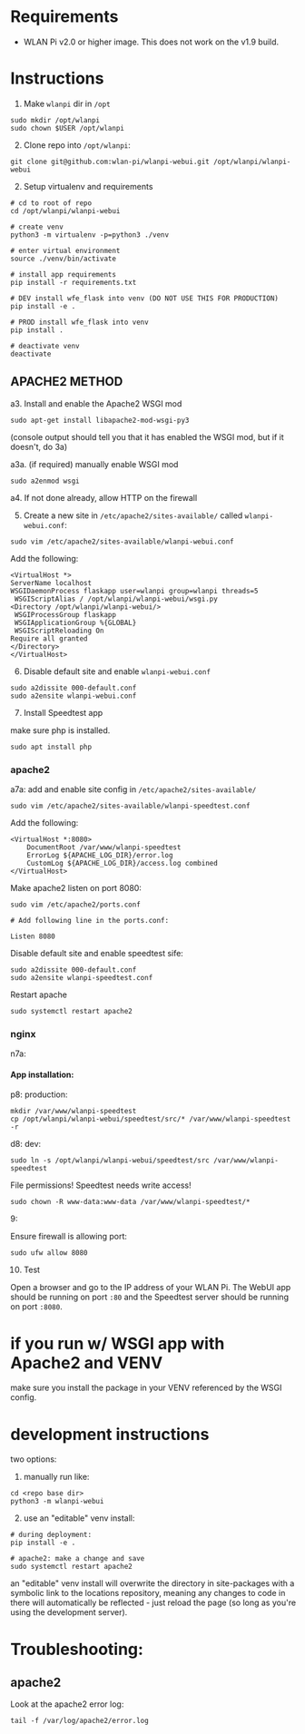 # Requirements

- WLAN Pi v2.0 or higher image. This does not work on the v1.9 build.

# Instructions

1. Make `wlanpi` dir in `/opt` 

```
sudo mkdir /opt/wlanpi
sudo chown $USER /opt/wlanpi
```

2. Clone repo into `/opt/wlanpi`:

```
git clone git@github.com:wlan-pi/wlanpi-webui.git /opt/wlanpi/wlanpi-webui
```

2. Setup virtualenv and requirements 

```
# cd to root of repo
cd /opt/wlanpi/wlanpi-webui

# create venv
python3 -m virtualenv -p=python3 ./venv

# enter virtual environment
source ./venv/bin/activate

# install app requirements
pip install -r requirements.txt

# DEV install wfe_flask into venv (DO NOT USE THIS FOR PRODUCTION)
pip install -e .

# PROD install wfe_flask into venv
pip install .

# deactivate venv
deactivate
```

## APACHE2 METHOD

a3. Install and enable the Apache2 WSGI mod

```
sudo apt-get install libapache2-mod-wsgi-py3
```

(console output should tell you that it has enabled the WSGI mod, but if it doesn't, do 3a)

a3a. (if required) manually enable WSGI mod

```
sudo a2enmod wsgi
```

a4. If not done already, allow HTTP on the firewall 


5. Create a new site in `/etc/apache2/sites-available/` called `wlanpi-webui.conf`: 

```
sudo vim /etc/apache2/sites-available/wlanpi-webui.conf
```

Add the following:

```
<VirtualHost *>
ServerName localhost
WSGIDaemonProcess flaskapp user=wlanpi group=wlanpi threads=5
 WSGIScriptAlias / /opt/wlanpi/wlanpi-webui/wsgi.py
<Directory /opt/wlanpi/wlanpi-webui/>
 WSGIProcessGroup flaskapp
 WSGIApplicationGroup %{GLOBAL}
 WSGIScriptReloading On
Require all granted
</Directory>
</VirtualHost>
```

6. Disable default site and enable `wlanpi-webui.conf`

```
sudo a2dissite 000-default.conf
sudo a2ensite wlanpi-webui.conf
```

7. Install Speedtest app

make sure php is installed.

```
sudo apt install php
```

### apache2

a7a: add and enable site config in `/etc/apache2/sites-available/`

```
sudo vim /etc/apache2/sites-available/wlanpi-speedtest.conf
```

Add the following:

```
<VirtualHost *:8080>                               
    DocumentRoot /var/www/wlanpi-speedtest         
    ErrorLog ${APACHE_LOG_DIR}/error.log           
    CustomLog ${APACHE_LOG_DIR}/access.log combined
</VirtualHost>                                     
```

Make apache2 listen on port 8080:

```
sudo vim /etc/apache2/ports.conf

# Add following line in the ports.conf:

Listen 8080
```

Disable default site and enable speedtest sife:

```
sudo a2dissite 000-default.conf
sudo a2ensite wlanpi-speedtest.conf
```

Restart apache

```
sudo systemctl restart apache2
```

### nginx

n7a:


#### App installation:

p8: production:

```
mkdir /var/www/wlanpi-speedtest
cp /opt/wlanpi/wlanpi-webui/speedtest/src/* /var/www/wlanpi-speedtest -r
```

d8: dev:

```
sudo ln -s /opt/wlanpi/wlanpi-webui/speedtest/src /var/www/wlanpi-speedtest
```

File permissions! Speedtest needs write access!

```
sudo chown -R www-data:www-data /var/www/wlanpi-speedtest/*
```

9:

Ensure firewall is allowing port:

```
sudo ufw allow 8080
```

10. Test

Open a browser and go to the IP address of your WLAN Pi. The WebUI app should be running on port `:80` and the Speedtest server should be running on port `:8080`.


# if you run w/ WSGI app with Apache2 and VENV

make sure you install the package in your VENV referenced by the WSGI config.

# development instructions

two options:

1) manually run like:

```
cd <repo base dir>
python3 -m wlanpi-webui
```

2) use an "editable" venv install:

```
# during deployment:
pip install -e .

# apache2: make a change and save
sudo systemctl restart apache2
```

an "editable" venv install will overwrite the directory in site-packages with a symbolic link to the locations repository, meaning any changes to code in there will automatically be reflected - just reload the page (so long as you're using the development server).

# Troubleshooting:

## apache2

Look at the apache2 error log:

```
tail -f /var/log/apache2/error.log
```
